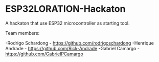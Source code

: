 # ESP32LORATION-Hackaton
A hackaton that use ESP32 microcontroller as starting tool. 

Team members:

-Rodrigo Schardong - https://github.com/rodrigoschardong 
-Henrique Andrade - https://github.com/Rick-Andrade
-Gabriel Camargo - https://github.com/GabrielPCamargo